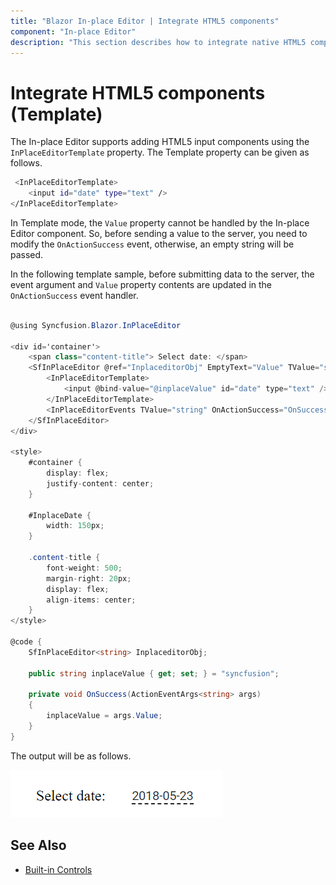 ```yaml
---
title: "Blazor In-place Editor | Integrate HTML5 components"
component: "In-place Editor"
description: "This section describes how to integrate native HTML5 components (input, date, and more) to the Blazor In-place Editor through a selector and HTML element."
---
```


# Integrate HTML5 components (Template)

The In-place Editor supports adding HTML5 input components using the `InPlaceEditorTemplate` property. The Template property can be given as follows.

```bash
 <InPlaceEditorTemplate>
    <input id="date" type="text" />
</InPlaceEditorTemplate>

```

In Template mode, the `Value` property cannot be handled by the In-place Editor component. So, before sending a value to the server, you need to modify the `OnActionSuccess` event, otherwise, an empty string will be passed.

In the following template sample, before submitting data to the server, the event argument and `Value` property contents are updated in the `OnActionSuccess` event handler.

```csharp

@using Syncfusion.Blazor.InPlaceEditor

<div id='container'>
    <span class="content-title"> Select date: </span>
    <SfInPlaceEditor @ref="InplaceditorObj" EmptyText="Value" TValue="string" @bind-Value="@inplaceValue" Mode="RenderMode.Inline" Type="InputType.Template">
        <InPlaceEditorTemplate>
            <input @bind-value="@inplaceValue" id="date" type="text" />
        </InPlaceEditorTemplate>
        <InPlaceEditorEvents TValue="string" OnActionSuccess="OnSuccess"></InPlaceEditorEvents>
    </SfInPlaceEditor>
</div>

<style>
    #container {
        display: flex;
        justify-content: center;
    }

    #InplaceDate {
        width: 150px;
    }

    .content-title {
        font-weight: 500;
        margin-right: 20px;
        display: flex;
        align-items: center;
    }
</style>

@code {
    SfInPlaceEditor<string> InplaceditorObj;

    public string inplaceValue { get; set; } = "syncfusion";

    private void OnSuccess(ActionEventArgs<string> args)
    {
        inplaceValue = args.Value;
    }
}

```

The output will be as follows.

![html-template](./images/html-template.png)

## See Also

* [Built-in Controls](./controls/)
